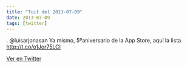 ```yaml
---
title: "Tuit del 2013-07-09"
date: 2013-07-09
tags: [twitter]
---
```


. @luisarjonasan Ya mismo, 5ºaniversario de la App Store, aquí la lista http://t.co/o1Jor75LCI



[Ver en Twitter](https://twitter.com/i/web/status/354707850032975874)
